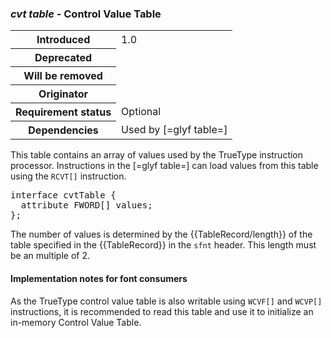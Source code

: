 <h3 id="cvt"><dfn>cvt  table</dfn> - Control Value Table</h3>

<table>
    <tr><th>Introduced</th> <td> 1.0 </td> </tr>
    <tr><th>Deprecated</th> <td> </td> </tr>
    <tr><th>Will be removed</th> <td> </td> </tr>
    <tr><th>Originator</th> <td> </td> </tr>
    <tr><th>Requirement status</th> <td> Optional</td> </tr>
    <tr><th>Dependencies</th> <td>Used by [=glyf table=] </td> </tr>
</table>

This table contains an array of values used by the TrueType instruction processor. Instructions in the [=glyf table=] can load values from this table using the `RCVT[]` instruction.

<pre class="idl">
interface cvtTable {
  attribute FWORD[] values;
};
</pre>

The number of values is determined by the {{TableRecord/length}} of the table specified in the {{TableRecord}} in the `sfnt` header. This length must be an multiple of 2.

<h4 id="cvt-in-cons">Implementation notes for font consumers</h4>

As the TrueType control value table is also writable using `WCVF[]` and `WCVP[]` instructions, it is recommended to read this table and use it to initialize an in-memory Control Value Table.

